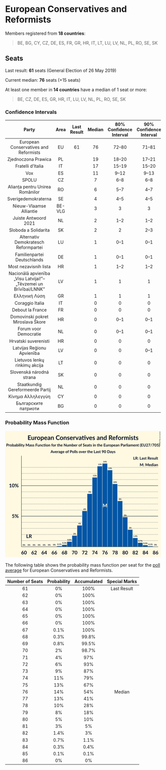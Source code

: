 # European Conservatives and Reformists

Members registered from **18 countries**:

> BE, BG, CY, CZ, DE, ES, FR, GR, HR, IT, LT, LU, LV, NL, PL, RO, SE, SK

## Seats

Last result: **61** seats (General Election of 26 May 2019)

Current median: **76** seats (+15 seats)

At least one member in **14 countries** have a median of 1 seat or more:

> BE, CZ, DE, ES, GR, HR, IT, LU, LV, NL, PL, RO, SE, SK

### Confidence Intervals

| Party | Area | Last Result | Median | 80% Confidence Interval | 90% Confidence Interval | 95% Confidence Interval | 99% Confidence Interval |
|:-----:|:----:|:-----------:|:------:|:-----------------------:|:-----------------------:|:-----------------------:|:-----------------------:|
| European Conservatives and Reformists | EU | 61 | 76 | 72–80 | 71–81 | 70–82 | 69–83 |
| Zjednoczona Prawica | PL | | 19 | 18–20 | 17–21 | 17–21 | 16–22 |
| Fratelli d’Italia | IT | | 17 | 15–19 | 15–20 | 14–20 | 13–21 |
| Vox | ES | | 11 | 9–12 | 9–13 | 8–13 | 8–15 |
| SPOLU | CZ | | 7 | 6–8 | 6–8 | 6–8 | 6–8 |
| Alianța pentru Unirea Românilor | RO | | 6 | 5–7 | 4–7 | 4–8 | 4–8 |
| Sverigedemokraterna | SE | | 4 | 4–5 | 4–5 | 4–5 | 4–5 |
| Nieuw-Vlaamse Alliantie | BE-VLG | | 3 | 3 | 3 | 2–3 | 2–3 |
| Juiste Antwoord 2021 | NL | | 2 | 1–2 | 1–2 | 1–2 | 0–2 |
| Sloboda a Solidarita | SK | | 2 | 2 | 2–3 | 2–3 | 1–3 |
| Alternativ Demokratesch Reformpartei | LU | | 1 | 0–1 | 0–1 | 0–1 | 0–1 |
| Familienpartei Deutschlands | DE | | 1 | 0–1 | 0–1 | 0–1 | 0–1 |
| Most nezavisnih lista | HR | | 1 | 1–2 | 1–2 | 1–2 | 1–2 |
| Nacionālā apvienība „Visu Latvijai!”–„Tēvzemei un Brīvībai/LNNK” | LV | | 1 | 1 | 1 | 1 | 1 |
| Ελληνική Λύση | GR | | 1 | 1 | 1 | 1 | 0–1 |
| Coraggio Italia | IT | | 0 | 0 | 0 | 0 | 0 |
| Debout la France | FR | | 0 | 0 | 0 | 0 | 0 |
| Domovinski pokret Miroslava Škore | HR | | 0 | 0–1 | 0–1 | 0–1 | 0–1 |
| Forum voor Democratie | NL | | 0 | 0–1 | 0–1 | 0–1 | 0–2 |
| Hrvatski suverenisti | HR | | 0 | 0 | 0 | 0 | 0 |
| Latvijas Reģionu Apvienība | LV | | 0 | 0 | 0–1 | 0–1 | 0–1 |
| Lietuvos lenkų rinkimų akcija | LT | | 0 | 0 | 0 | 0 | 0–1 |
| Slovenská národná strana | SK | | 0 | 0 | 0 | 0 | 0–1 |
| Staatkundig Gereformeerde Partij | NL | | 0 | 0 | 0 | 0–1 | 0–1 |
| Κίνημα Αλληλεγγύη | CY | | 0 | 0 | 0 | 0 | 0 |
| Българските патриоти | BG | | 0 | 0 | 0 | 0 | 0 |

### Probability Mass Function

![Graph with seats probability mass function not yet produced](average-2022-01-31-seats-pmf-europeanconservativesandreformists.png "Seats Probability Mass Function")

The following table shows the probability mass function per seat for the [poll average](average-2022-01-31.html) for European Conservatives and Reformists.

| Number of Seats | Probability | Accumulated | Special Marks |
|:---------------:|:-----------:|:-----------:|:-------------:|
| 61 | 0% | 100% | Last Result |
| 62 | 0% | 100% |  |
| 63 | 0% | 100% |  |
| 64 | 0% | 100% |  |
| 65 | 0% | 100% |  |
| 66 | 0% | 100% |  |
| 67 | 0.1% | 100% |  |
| 68 | 0.3% | 99.8% |  |
| 69 | 0.8% | 99.5% |  |
| 70 | 2% | 98.7% |  |
| 71 | 4% | 97% |  |
| 72 | 6% | 93% |  |
| 73 | 9% | 87% |  |
| 74 | 11% | 79% |  |
| 75 | 13% | 67% |  |
| 76 | 14% | 54% | Median |
| 77 | 13% | 41% |  |
| 78 | 10% | 28% |  |
| 79 | 8% | 18% |  |
| 80 | 5% | 10% |  |
| 81 | 3% | 5% |  |
| 82 | 1.4% | 3% |  |
| 83 | 0.7% | 1.1% |  |
| 84 | 0.3% | 0.4% |  |
| 85 | 0.1% | 0.1% |  |
| 86 | 0% | 0% |  |


